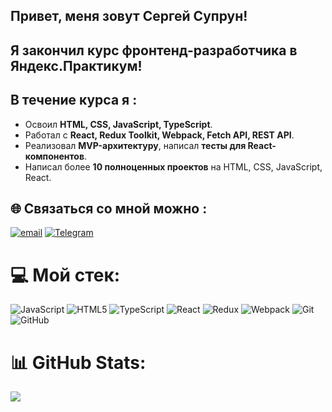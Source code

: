 ## Привет, меня зовут Сергей Супрун!
## Я закончил курс фронтенд-разработчика в Яндекс.Практикум!
## В течение курса я :
- Освоил **HTML, CSS, JavaScript, TypeScript**.  
- Работал с **React, Redux Toolkit, Webpack, Fetch API, REST API**.  
- Реализовал **MVP-архитектуру**, написал **тесты для React-компонентов**.  
- Написал более **10 полноценных проектов** на HTML, CSS, JavaScript, React.  
## 🌐 Связаться со мной можно :
[![email](https://img.shields.io/badge/Email-D14836?logo=gmail&logoColor=white)](mailto:sergeysuprun@list.ru) [![Telegram](https://img.shields.io/badge/Telegram-blue?logo=telegram)](https://t.me/srgsprn)  

# 💻 Мой стек:
![JavaScript](https://img.shields.io/badge/javascript-%23323330.svg?style=for-the-badge&logo=javascript&logoColor=%23F7DF1E) ![HTML5](https://img.shields.io/badge/html5-%23E34F26.svg?style=for-the-badge&logo=html5&logoColor=white) ![TypeScript](https://img.shields.io/badge/typescript-%23007ACC.svg?style=for-the-badge&logo=typescript&logoColor=white) ![React](https://img.shields.io/badge/react-%2320232a.svg?style=for-the-badge&logo=react&logoColor=%2361DAFB) ![Redux](https://img.shields.io/badge/redux-%23593d88.svg?style=for-the-badge&logo=redux&logoColor=white) ![Webpack](https://img.shields.io/badge/webpack-%238DD6F9.svg?style=for-the-badge&logo=webpack&logoColor=black) ![Git](https://img.shields.io/badge/git-%23F05033.svg?style=for-the-badge&logo=git&logoColor=white) ![GitHub](https://img.shields.io/badge/github-%23121011.svg?style=for-the-badge&logo=github&logoColor=white)
# 📊 GitHub Stats:

![](https://github-readme-stats.vercel.app/api/top-langs/?username=monstrik14&theme=dark&hide_border=false&include_all_commits=true&count_private=false&layout=compact)


